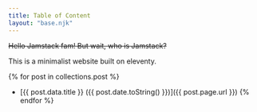 ```yaml
---
title: Table of Content
layout: "base.njk"
---
```


~~Hello Jamstack fam! But wait, who is Jamstack?~~



This is a minimalist website built on eleventy.



{% for post in collections.post %}
- [{{ post.data.title }} ({{ post.date.toString() }})]({{ post.page.url }})
{% endfor %}

